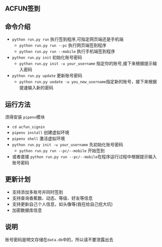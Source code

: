 ## ACFUN签到

## 命令介绍
- `python run.py run` 执行签到程序,可指定网页端还是手机端
    - `python run.py run --pc` 执行网页端签到程序
    - `python run.py run --mobile` 执行手机端签到程序
- `python run.py init` 初始化账号密码
    - `python run.py init -u your_username` 指定你的账号,接下来根据提示输入密码
- `python run.py update` 更新账号密码
    - `python run.py uodate -u you_new_username`指定新的账号，接下来根据提速输入新的密码

## 运行方法
须得安装 `pipenv`模块
- `cd acfun_signin`
- `pipenv install` 创建虚拟环境
- `pipenv shell` 激活虚拟环境
- `python run.py init -u your_username` 先初始化账号密码
    - `python run.py run --pc/--mobile` 开始签到
- 或者直接 `python run.py run --pc/--mobile`在程序运行过程中根据提示输入账号密码

## 更新计划
- 支持添加多账号并同时签到
- 支持查询香蕉数、动态、等级、好友等信息
- 支持更新自己个人信息，如头像等(我在给自己挖大坑)
- 加密数据库信息

## 说明
账号密码是明文存储在`data.db`中的，所以请不要泄露出去